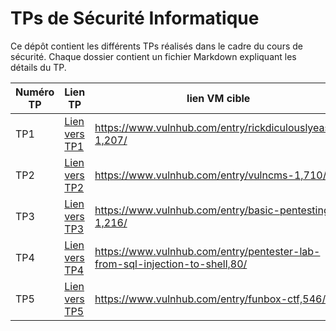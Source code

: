 # TPs de Sécurité Informatique

Ce dépôt contient les différents TPs réalisés dans le cadre du cours de sécurité. Chaque dossier contient un fichier Markdown expliquant les détails du TP.

| Numéro TP | Lien TP | lien VM cible |
|-----------|-------  |-----------|
| TP1       | [Lien vers TP1](tp1/TP1.md) |  https://www.vulnhub.com/entry/rickdiculouslyeasy-1,207/
| TP2       | [Lien vers TP2](tp2/TP2.md) | https://www.vulnhub.com/entry/vulncms-1,710/
| TP3       | [Lien vers TP3](tp3/TP3.md) |  https://www.vulnhub.com/entry/basic-pentesting-1,216/
| TP4       | [Lien vers TP4](tp4/TP4.md) | https://www.vulnhub.com/entry/pentester-lab-from-sql-injection-to-shell,80/
| TP5       | [Lien vers TP5](tp5/TP5.md) | https://www.vulnhub.com/entry/funbox-ctf,546/

